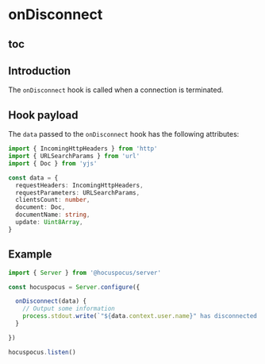 # onDisconnect

## toc

## Introduction

The `onDisconnect` hook is called when a connection is terminated.

## Hook payload

The `data` passed to the `onDisconnect` hook has the following attributes:

```typescript
import { IncomingHttpHeaders } from 'http'
import { URLSearchParams } from 'url'
import { Doc } from 'yjs'

const data = {
  requestHeaders: IncomingHttpHeaders,
  requestParameters: URLSearchParams,
  clientsCount: number,
  document: Doc,
  documentName: string,
  update: Uint8Array,
}
```

## Example

```typescript
import { Server } from '@hocuspocus/server'

const hocuspocus = Server.configure({

  onDisconnect(data) {
    // Output some information
    process.stdout.write(`"${data.context.user.name}" has disconnected!`)
  }

})

hocuspocus.listen()
```

